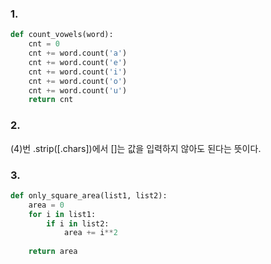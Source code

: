 ### 1.
```py
def count_vowels(word):
    cnt = 0
    cnt += word.count('a')
    cnt += word.count('e')
    cnt += word.count('i')
    cnt += word.count('o')
    cnt += word.count('u')
    return cnt
```

### 2.

(4)번 .strip([.chars])에서 []는 값을 입력하지 않아도 된다는 뜻이다. 

### 3. 

```py
def only_square_area(list1, list2):
    area = 0
    for i in list1:
        if i in list2:
            area += i**2
    
    return area
```